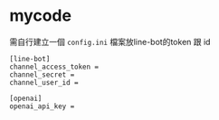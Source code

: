 # mycode

需自行建立一個 `config.ini` 檔案放line-bot的token 跟 id
```
[line-bot]
channel_access_token = 
channel_secret = 
channel_user_id = 

[openai]
openai_api_key = 
```
